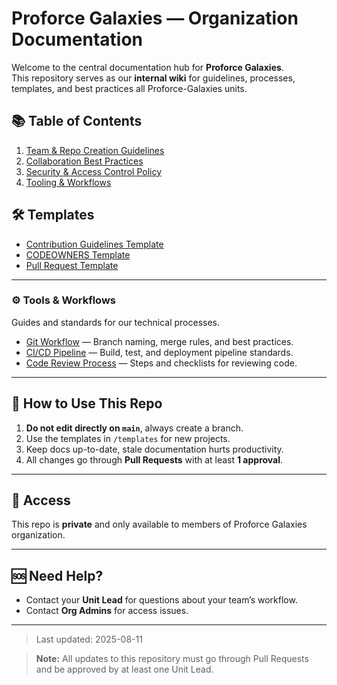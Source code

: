 # Proforce Galaxies — Organization Documentation
Welcome to the central documentation hub for **Proforce Galaxies**.  
This repository serves as our **internal wiki** for guidelines, processes, templates, and best practices all Proforce-Galaxies units.


## 📚 Table of Contents

1. [Team & Repo Creation Guidelines](team-repo-guidelines.md)
2. [Collaboration Best Practices](collaboration-guide.md)
3. [Security & Access Control Policy](security-policy.md)
4. [Tooling & Workflows](tools-workflows/README.md)

## 🛠 Templates
- [Contribution Guidelines Template](templates/CONTRIBUTING-template.md)
- [CODEOWNERS Template](templates/CODEOWNERS-template.md)
- [Pull Request Template](templates/pull-request-template.md)

---

### ⚙️ Tools & Workflows
Guides and standards for our technical processes.
- [Git Workflow](tools-workflows/git-workflow.md) — Branch naming, merge rules, and best practices.
- [CI/CD Pipeline](tools-workflows/ci-cd-pipeline.md) — Build, test, and deployment pipeline standards.
- [Code Review Process](tools-workflows/code-review-process.md) — Steps and checklists for reviewing code.

---

## 📌 How to Use This Repo
1. **Do not edit directly on `main`**, always create a branch.
2. Use the templates in `/templates` for new projects.
3. Keep docs up-to-date, stale documentation hurts productivity.
4. All changes go through **Pull Requests** with at least **1 approval**.

---

## 🔐 Access
This repo is **private** and only available to members of Proforce Galaxies organization.

---

## 🆘 Need Help?
- Contact your **Unit Lead** for questions about your team’s workflow.
- Contact **Org Admins** for access issues.

---
> Last updated: 2025-08-11

> **Note:** All updates to this repository must go through Pull Requests and be approved by at least one Unit Lead.

